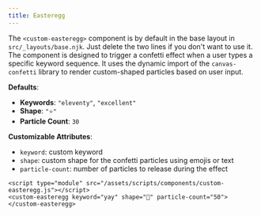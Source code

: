 ```yaml
---
title: Easteregg
---
```


The `<custom-easteregg>` component is by default in the base layout in `src/_layouts/base.njk`. Just delete the two lines if you don't want to use it. The component is
 designed to trigger a confetti effect when a user types a specific keyword sequence. It uses the dynamic import of the `canvas-confetti` library to render custom-shaped particles based on user input.

**Defaults**:
  - **Keywords**: `"eleventy"`, `"excellent"`
  - **Shape**: `"⭐️"`
  - **Particle Count**: `30`

**Customizable Attributes**:
  - `keyword`: custom keyword
  - `shape`: custom shape for the confetti particles using emojis or text
  - `particle-count`: number of particles to release during the effect


```
<script type="module" src="/assets/scripts/components/custom-easteregg.js"></script>
<custom-easteregg keyword="yay" shape="🌈" particle-count="50"></custom-easteregg>
```

